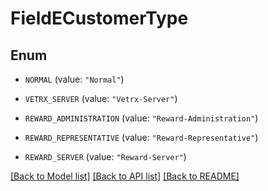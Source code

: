 # FieldECustomerType

## Enum


* `NORMAL` (value: `"Normal"`)

* `VETRX_SERVER` (value: `"Vetrx-Server"`)

* `REWARD_ADMINISTRATION` (value: `"Reward-Administration"`)

* `REWARD_REPRESENTATIVE` (value: `"Reward-Representative"`)

* `REWARD_SERVER` (value: `"Reward-Server"`)


[[Back to Model list]](../README.md#documentation-for-models) [[Back to API list]](../README.md#documentation-for-api-endpoints) [[Back to README]](../README.md)


